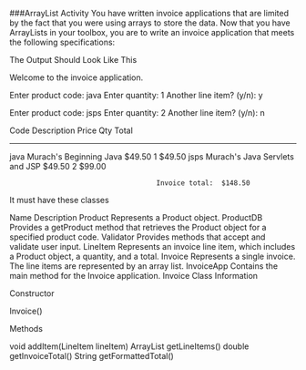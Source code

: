###ArrayList Activity
You have written invoice applications that are limited by the fact that you were using arrays to store the data. Now that you have ArrayLists in your toolbox, you are to write an invoice application that meets the following specifications:

The Output Should Look Like This

Welcome to the invoice application.

Enter product code: java
Enter quantity:     1
Another line item? (y/n): y

Enter product code: jsps
Enter quantity:     2
Another line item? (y/n): n

Code    Description                     Price   Qty     Total
----    -----------                     -----   ---     -----
java    Murach's Beginning Java         $49.50  1       $49.50
jsps    Murach's Java Servlets and JSP  $49.50  2       $99.00

                                        Invoice total:  $148.50

It must have these classes

Name	Description
Product	Represents a Product object.
ProductDB	Provides a getProduct method that retrieves the 
Product object for a specified product code.
Validator	Provides methods that accept and validate user 
input.
LineItem	Represents an invoice line item, which includes 
a Product object, a quantity, and a total.
Invoice	Represents a single invoice. The line items are 
represented by an array list.
InvoiceApp	Contains the main method for the Invoice 
application.
Invoice Class Information

Constructor

Invoice()

Methods

void addItem(LineItem lineItem)
ArrayList getLineItems()
double getInvoiceTotal()
String getFormattedTotal()

